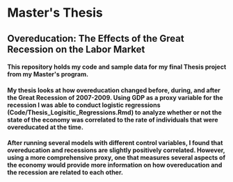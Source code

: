 # Master's Thesis
## Overeducation: The Effects of the Great Recession on the Labor Market

#### This repository holds my code and sample data for my final Thesis project from my Master's program.

#### My thesis looks at how overeducation changed before, during, and after the Great Recession of 2007-2009. Using GDP as a proxy variable for the recession I was able to conduct logistic regressions (Code/Thesis_Logisitic_Regressions.Rmd) to analyze whether or not the state of the economy was correlated to the rate of individuals that were overeducated at the time.
#### After running several models with different control variables, I found that overeducation and recessions are slightly positively correlated. However, using a more comprehensive proxy, one that measures several aspects of the economy would provide more information on how overeducation and the recession are related to each other.


